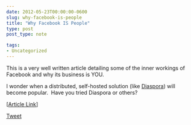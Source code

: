 ```yaml
---
date: 2012-05-23T00:00:00-0600
slug: why-facebook-is-people
title: "Why Facebook IS People"
type: post
post_type: note

tags:
- Uncategorized
---
```

This is a very well written article detailing some of the inner workings of Facebook and why its business is YOU.  





 I wonder when a distributed, self-hosted solution (like [Diaspora](https://joindiaspora.com/)) will become popular.  Have you tried Diaspora or others? 
 


 [[Article Link](http://observer.com/2012/05/23/facebook-is-people-why-i-quit-mark-zuckerbergs-online-collective-data-farm/?show=all)]
 

[Tweet](http://twitter.com/share)


